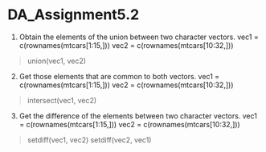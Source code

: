 # DA_Assignment5.2
1. Obtain the elements of the union between two character vectors.
vec1 = c(rownames(mtcars[1:15,]))
vec2 = c(rownames(mtcars[10:32,]))

> union(vec1, vec2)

2. Get those elements that are common to both vectors.
vec1 = c(rownames(mtcars[1:15,]))
vec2 = c(rownames(mtcars[10:32,]))
> intersect(vec1, vec2)

3. Get the difference of the elements between two character vectors.
vec1 = c(rownames(mtcars[1:15,]))
vec2 = c(rownames(mtcars[10:32,]))

>setdiff(vec1, vec2)
>setdiff(vec2, vec1)
